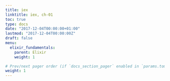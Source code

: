 ```yaml
---
title: iex
linktitle: iex, ch-01
toc: true
type: docs
date: "2017-12-04T00:00:00+01:00"
lastmod: "2017-12-04T00:00:00Z"
draft: false
menu:
  elixir_fundamentals:
    parent: Elixir
    weight: 1

# Prev/next pager order (if `docs_section_pager` enabled in `params.toml`)
weight: 1
---
```


<br>
